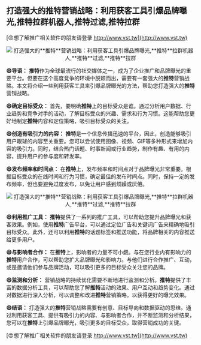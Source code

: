 ## **打造强大的**推特**营销战略：利用获客工具引爆品牌曝光,**推特**拉群机器人,**推特**过滤,**推特**拉群**

[😍想了解推广相关软件的朋友请登录 http://www.vst.tw](http://www.vst.tw)

 <center><img src="https://vst.tw/MP4/tuiguang/png/6.png" alt="打造强大的**推特**营销战略：利用获客工具引爆品牌曝光,**推特**拉群机器人,**推特**过滤,**推特**拉群"></center>

**😄导语：**
**推特**作为全球最流行的社交媒体之一，成为了企业推广和品牌曝光的重要平台。但要在这个高度竞争的环境中脱颖而出，需要有一套强大的**推特**营销战略。本文将介绍一些利用获客工具来引爆品牌曝光的方法，帮助您打造强大的**推特**营销战略。

**😄确定目标受众：**
首先，要明确**推特**上的目标受众是谁。通过分析用户数据、行业趋势和竞争对手的活动，了解目标受众的兴趣、需求和行为习惯。这能帮助您更好地制定**推特**内容和定位策略，吸引目标受众的关注。

**😄创造有吸引力的内容：**
**推特**是一个信息传播迅速的平台，因此，创造能够吸引用户眼球的内容至关重要。您可以尝试使用图像、视频、GIF等多种形式来增加内容的吸引力。同时，结合热门话题、时事新闻或行业趋势，制作有趣、有用的内容，提升用户的参与度和转发率。

**😄发布频率和时间点：**
在**推特**上，发布频率和时间点对于品牌曝光非常重要。根据目标受众的在线时间和行为习惯，确定最佳的发布时间点。同时，保持一定的发布频率，但也要避免过度发布，以免让用户感到烦躁或厌倦。

 <center><img src="https://vst.tw/MP4/tuiguang/png/7.png" alt="打造强大的**推特**营销战略：利用获客工具引爆品牌曝光,**推特**拉群机器人,**推特**过滤,**推特**拉群"></center>

**😄利用推广工具：**
**推特**提供了一系列的推广工具，可以帮助您提升品牌曝光和获客效果。例如，使用**推特**广告平台，可以通过定位广告和关键词广告来精确地吸引目标受众。此外，还可以利用**推特**的话题标签和推送功能，将品牌相关的内容推送给更多用户。

**😄与影响者合作：**
在**推特**上，影响者的力量不可小觑。与在您行业内有影响力的**推特**用户合作，可以帮助您扩大品牌曝光和影响力。与他们进行合作推广、互动，或是邀请他们参与品牌活动，可以吸引更多的目标受众关注您的品牌。

**😄监测和分析：**
营销战略的持续优化需要不断地进行监测和分析。**推特**提供了丰富的数据分析工具，可以帮助您了解**推特**活动的效果、用户互动和趋势变化。通过对数据进行深入分析，可以调整和改进**推特**营销策略，以获得更好的曝光效果。

**😄结语：**
打造强大的**推特**营销战略需要有创意、目标导向和数据驱动的思维。通过利用获客工具、提供有吸引力的内容、与影响者合作，并不断监测和分析结果，您可以在**推特**上引爆品牌曝光，吸引更多的目标受众，取得营销成功的关键。

[😍想了解推广相关软件的朋友请登录 http://www.vst.tw](http://www.vst.tw)



